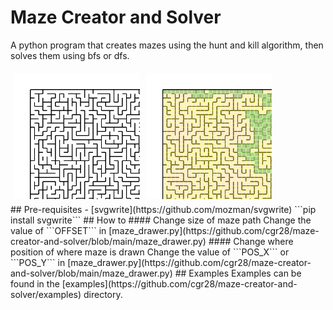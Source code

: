 # Maze Creator and Solver
A python program that creates mazes using the hunt and kill algorithm, then solves them using bfs or dfs.
<div class="row">
    <div class="column">
        <img src="https://raw.githubusercontent.com/cgr28/maze-creator-and-solver/main/examples/no_path_30.svg" alt="example">
    </div>
    <div class="column">
        <img src="https://raw.githubusercontent.com/cgr28/maze-creator-and-solver/main/examples/bfs_30.svg" alt="example">
    </div>
</div>
## Pre-requisites
- [svgwrite](https://github.com/mozman/svgwrite) ```pip install svgwrite```
## How to
#### Change size of maze path
Change the value of ```OFFSET``` in [maze_drawer.py](https://github.com/cgr28/maze-creator-and-solver/blob/main/maze_drawer.py)
#### Change where position of where maze is drawn
Change the value of ```POS_X``` or ```POS_Y``` in [maze_drawer.py](https://github.com/cgr28/maze-creator-and-solver/blob/main/maze_drawer.py)
## Examples
Examples can be found in the [examples](https://github.com/cgr28/maze-creator-and-solver/examples) directory.

<style>
.row::after {
  content: "";
  clear: both;
  display: table;
}
.column {
  float: left;
  width: 40%;
  padding: 5px;
}
</style>